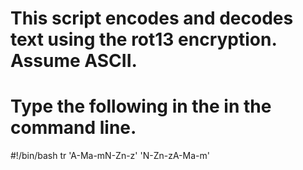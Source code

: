 # This script encodes and decodes text using the rot13 encryption. Assume ASCII.



# Type the following in the in the command line.
#!/bin/bash
tr 'A-Ma-mN-Zn-z' 'N-Zn-zA-Ma-m'
